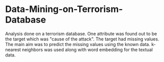 # Data-Mining-on-Terrorism-Database
Analysis done on a terrorism database. One attribute was found out to be the target which was "cause of the attack". The target had missing values. The main aim was to predict the missing values using the known data. k-nearest neighbors was used along with word embedding for the textual data.
